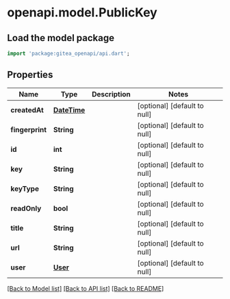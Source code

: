 # openapi.model.PublicKey

## Load the model package
```dart
import 'package:gitea_openapi/api.dart';
```

## Properties
Name | Type | Description | Notes
------------ | ------------- | ------------- | -------------
**createdAt** | [**DateTime**](DateTime.md) |  | [optional] [default to null]
**fingerprint** | **String** |  | [optional] [default to null]
**id** | **int** |  | [optional] [default to null]
**key** | **String** |  | [optional] [default to null]
**keyType** | **String** |  | [optional] [default to null]
**readOnly** | **bool** |  | [optional] [default to null]
**title** | **String** |  | [optional] [default to null]
**url** | **String** |  | [optional] [default to null]
**user** | [**User**](User.md) |  | [optional] [default to null]

[[Back to Model list]](../README.md#documentation-for-models) [[Back to API list]](../README.md#documentation-for-api-endpoints) [[Back to README]](../README.md)


